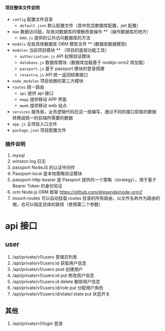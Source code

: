 #### 项目整体文件说明

- `config` 配置文件目录
  - `default.json` 默认配置文件（其中包含数据库配置，jwt 配置）
- `dao` 数据访问层，存放对数据库的增删改查操作 \*\*（操作数据库的地方）
  - `DAO.js` 提供的公共访问数据库的方法
- `models` 存放具体数据库 ORM 模型文件 \*\* (数据库数据模型)
- `modules` 当前项目模块 \*\* （项目的底层功能工具）
  - `authorization.js` API 权限验证模块
  - `database.js` 数据库模块（数据库加载基于 nodejs-orm2 库加载）
  - `passport.js` 基于 passport 模块的登录搭建
  - `resextra.js` API 统一返回结果接口
- `node_modules` 项目依赖的第三方模块
- `routes` 统一路由
  - `api` 提供 api 接口
  - `mapp` 提供移动 APP 界面
  - `mweb` 提供移动 web 站点
- `services` 服务层，业务逻辑代码在这一层编写，通过不同的接口获取的数据转换成统一的前端所需要的数据
- `app.js` 主项目入口文件
- `package.json` 项目配置文件

### 插件说明

1. mysql
1. winston log 日志
1. passport NodeJS 的认证中间件
1. Passport-local 是本地策略验证模块
1. passport-http-bearer 是 Passport 提供的一个策略（strategy），用于基于 Bearer Token 的身份验证
1. orm
   Node.js ORM 框架
   https://github.com/dresende/node-orm2
1. mount-routes 可以自动挂载 routes 目录的所有路由，以文件名称作为路由的根，也可以指定具体的路径（使用第二个参数）

# api 接口

## user

1. /api/private/v1/users 管理员列表
2. /api/private/v1/users:id 获取用户信息
3. /api/private/v1/users post 创建用户
4. /api/private/v1/users:id put 修改用户信息
5. /api/private/v1/users:id delete 删除用户信息
6. /api/private/v1/users:id/role put 分配用户角色
7. /api/private/v1/users:id/state/:state put 状态开关

## 其他

1. /api/private/v1/login 登录
